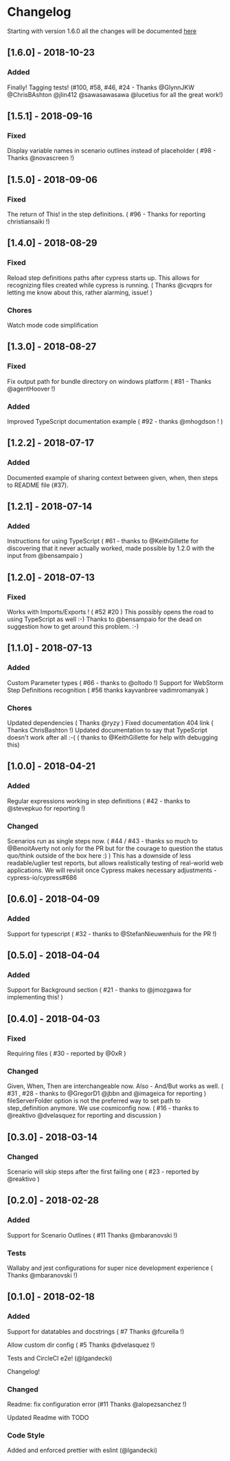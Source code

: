 # Changelog
Starting with version 1.6.0 all the changes will be documented [here](https://github.com/jonathancs-tester/cypress10-cucumber-preprocessor/releases) 

## [1.6.0] - 2018-10-23
### Added
Finally! Tagging tests! (#100, #58, #46, #24 - Thanks @GlynnJKW @ChrisBAshton @jlin412  @sawasawasawa @lucetius for all the great work!)
 
## [1.5.1] - 2018-09-16

### Fixed
Display variable names in scenario outlines instead of placeholder ( #98 - Thanks @novascreen !)

## [1.5.0] - 2018-09-06

### Fixed
The return of This! in the step definitions. ( #96 - Thanks for reporting christiansaiki !)
 
## [1.4.0] - 2018-08-29

### Fixed
Reload step definitions paths after cypress starts up. This allows for recognizing files created while cypress is running. ( Thanks @cvqprs for letting me know about this, rather alarming, issue! )

### Chores
Watch mode code simplification

## [1.3.0] - 2018-08-27

### Fixed
Fix output path for bundle directory on windows platform ( #81 - Thanks @agentHoover !)

### Added
Improved TypeScript documentation example ( #92 - thanks @mhogdson ! )

## [1.2.2] - 2018-07-17
### Added
Documented example of sharing context between given, when, then steps to README file (#37).

## [1.2.1] - 2018-07-14
### Added
Instructions for using TypeScript ( #61  - thanks to @KeithGillette for discovering that it never actually worked, made possible by 1.2.0 with the input from @bensampaio )

## [1.2.0] - 2018-07-13

### Fixed
Works with Imports/Exports ! ( #52 #20 )
This possibly opens the road to using TypeScript as well :-)
Thanks to @bensampaio for the dead on suggestion how to get around this problem. :-) 

## [1.1.0] - 2018-07-13

### Added
Custom Parameter types ( #66 - thanks to @oltodo !)
Support for WebStorm Step Definitions recognition ( #56 thanks kayvanbree vadimromanyak )

### Chores
Updated dependencies ( Thanks @ryzy )
Fixed documentation 404 link ( Thanks ChrisBashton !)
Updated documentation to say that TypeScript doesn't work after all :-( ( thanks to @KeithGillette for help with debugging this) 

## [1.0.0] - 2018-04-21

### Added
Regular expressions working in step definitions ( #42 - thanks to @stevepkuo for reporting !)
### Changed
Scenarios run as single steps now. ( #44 / #43  - thanks so much to @BenoitAverty not only for the PR but for the courage to question the status quo/think outside of the box here :) )
This has a downside of less readable/uglier test reports, but allows realistically testing of real-world web applications. We will revisit once Cypress makes necessary adjustments - cypress-io/cypress#686

## [0.6.0] - 2018-04-09
### Added
Support for typescript ( #32 - thanks to @StefanNieuwenhuis  for the PR !)
## [0.5.0] - 2018-04-04

### Added
Support for Background section ( #21 - thanks to @jmozgawa for implementing this! )

## [0.4.0] - 2018-04-03
### Fixed
Requiring files ( #30 - reported by @0xR )

### Changed
Given, When, Then are interchangeable now. Also - And/But works as well. ( #31 , #28 - thanks to @GregorD1 @jbbn and @imageica for reporting )
fileServerFolder option is not the preferred way to set path to step_definition anymore. We use cosmiconfig now. ( #16 - thanks to @reaktivo @dvelasquez for reporting and discussion )

## [0.3.0] - 2018-03-14
### Changed
Scenario will skip steps after the first failing one ( #23 - reported by @reaktivo )

## [0.2.0] - 2018-02-28
### Added
Support for Scenario Outlines ( #11 Thanks @mbaranovski !)

### Tests
Wallaby and jest configurations for super nice development experience ( Thanks @mbaranovski !)

## [0.1.0] - 2018-02-18
### Added
Support for datatables and docstrings ( #7 Thanks @fcurella !)

Allow custom dir config ( #5 Thanks @dvelasquez !)

Tests and CircleCI e2e! (@lgandecki)

Changelog!

### Changed
Readme: fix configuration error (#11 Thanks @alopezsanchez !)

Updated Readme with TODO

### Code Style
Added and enforced prettier with eslint (@lgandecki)

